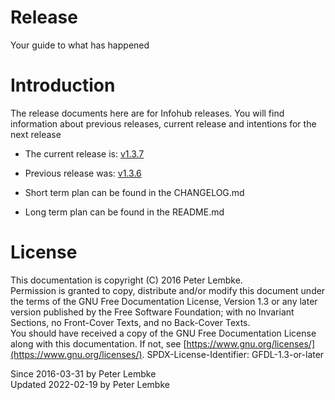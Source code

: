 # Release
Your guide to what has happened  

# Introduction
The release documents here are for Infohub releases. You will find information about previous releases, current release and intentions for the next release  

* The current release is: [v1.3.7](main,release_v1_v1v3_v1v3v7)
* Previous release was: [v1.3.6](main,release_v1_v1v3_v1v3v6)

* Short term plan can be found in the CHANGELOG.md
* Long term plan can be found in the README.md

# License
This documentation is copyright (C) 2016 Peter Lembke.  
Permission is granted to copy, distribute and/or modify this document under the terms of the GNU Free Documentation License, Version 1.3 or any later version published by the Free Software Foundation; with no Invariant Sections, no Front-Cover Texts, and no Back-Cover Texts.  
You should have received a copy of the GNU Free Documentation License along with this documentation. If not, see [https://www.gnu.org/licenses/](https://www.gnu.org/licenses/).  SPDX-License-Identifier: GFDL-1.3-or-later  

Since 2016-03-31 by Peter Lembke  
Updated 2022-02-19 by Peter Lembke  
